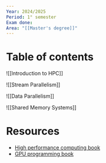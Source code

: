 ```yaml
---
Year: 2024/2025
Period: 1° semester
Exam done: 
Area: "[[Master's degree]]"
---
```

# Table of contents

![[Introduction to HPC]]

![[Stream Parallelism]]

![[Data Parallelism]]

![[Shared Memory Systems]]

# Resources

- [High performance computing book](https://www.amazon.it/performance-computing-Parallel-processing-architectures/dp/8867413724/ref=sr_1_1?crid=11Y163TD2AUXJ&dib=eyJ2IjoiMSJ9.10kfLn3TKy1UtU5pAFniQjvUeVffW16gso0W9gT3xewuhVHPgVT1I9TpffAXWJu97d4jKsP_uoRDHMWIcHxnOws2poOgjnd5isJFpvkvRueZ7oBqBVUEQ75dBIiZC80_pAYw_jpk_27VteP1jq4uQWY-7_OKocfW_J__a31HEbf_huAurGuKMjBkLwSF3HEhcktA28yk5ZapPGbNL6091Jo4tkf-p7hkZUy8W-pC2ZnPcurXzVoUyFxMmv6rBzzl38E4EfMFJptMm7pU6U5qNFZV-Ahwq4v3cY2FyYZP-DE.CfMOYPt5qBwGvKCqWrDtTZWivfK2RZVedwDaTbCVYv4&dib_tag=se&keywords=high+performance+computing&qid=1727000539&sprefix=high+per%2Caps%2C135&sr=8-1)
- [GPU programming book](https://www.amazon.it/Programming-Massively-Parallel-Processors-Hands/dp/0323912311/ref=sr_1_1?crid=31ZW5ZAZWVVN7&dib=eyJ2IjoiMSJ9.R2OXts15yPOOtASiENDYxTfRbW_0NLjcRWxonsPql7aYQ-59KrZQ8IoHvZ7o02cv42Hp5l3yfgVkU5ZD7fpI78LtuKNvxKLgdjuB28LyNSjdBLZs9NiFJ1mkbAV-auCzL6GAAM2NbrQbRzX4fiVMUX4n2if_B4VilgcyjCijIb3Wwu3iN7cKglDAw-yrKRiCNfAk29OStUGJrBzTvSf4i1pVoTcRhzKZfDNyMrJCT-k.ggl9-_TS9IPVKbUKEozy3FE9OrX50Mcx-6aOKGObyLk&dib_tag=se&keywords=programming+massively+parallel+processors&qid=1727000698&sprefix=programming+massi%2Caps%2C154&sr=8-1&ufe=INHOUSE_INSTALLMENTS%3AIT_IHI_5M_AUTOMATED)